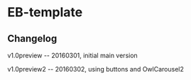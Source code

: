 EB-template
===========

Changelog
---------
v1.0preview -- 20160301, initial main version

v1.0preview2 -- 20160302, using buttons and OwlCarousel2
